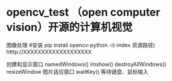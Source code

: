 # opencv_test  （open computer vision）开源的计算机视觉
图像处理
#安装
pip install opencv-python -i(-index 资源路径)  htttp://XXXXXXXXXXXXXXXXXXX

创建和显示窗口
namedWindows()
imshow()
destroyAllWindows()
resizeWindow 图片适应窗口
waitKey() 等待键盘、鼠标输入

    

